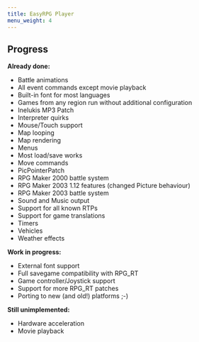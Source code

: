 ```yaml
---
title: EasyRPG Player
menu_weight: 4
---
```

<div class="info" markdown="1">

## Progress

**Already done:**

- Battle animations
- All event commands except movie playback
- Built-in font for most languages
- Games from any region run without additional configuration
- Inelukis MP3 Patch
- Interpreter quirks
- Mouse/Touch support
- Map looping
- Map rendering
- Menus
- Most load/save works
- Move commands
- PicPointerPatch
- RPG Maker 2000 battle system
- RPG Maker 2003 1.12 features (changed Picture behaviour)
- RPG Maker 2003 battle system
- Sound and Music output
- Support for all known RTPs
- Support for game translations
- Timers
- Vehicles
- Weather effects

**Work in progress:**

- External font support
- Full savegame compatibility with RPG_RT
- Game controller/Joystick support
- Support for more RPG_RT patches
- Porting to new (and old!) platforms ;-)

**Still unimplemented:**

- Hardware acceleration
- Movie playback

</div>
